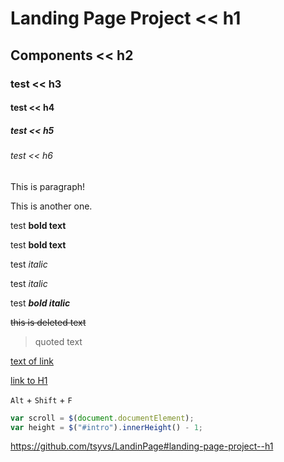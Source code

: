 # Landing Page Project << h1

## Components << h2

### test << h3

#### test << h4

##### test << h5

###### test << h6

This is paragraph!

This is another one.

test **bold text**

test __bold text__

test *italic*

test _italic_

test **_bold italic_**

~~this is deleted text~~

> quoted text

[text of link](http://url-of-link)

[link to H1](#landing-page-project--h1)

`Alt` + `Shift` + `F`

```javascript
var scroll = $(document.documentElement);
var height = $("#intro").innerHeight() - 1;
```

https://github.com/tsyvs/LandinPage#landing-page-project--h1
